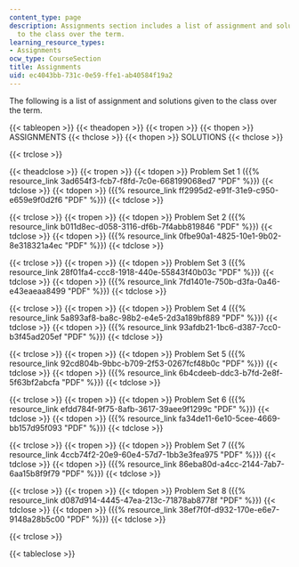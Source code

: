 ```yaml
---
content_type: page
description: Assignments section includes a list of assignment and solutions given
  to the class over the term.
learning_resource_types:
- Assignments
ocw_type: CourseSection
title: Assignments
uid: ec4043bb-731c-0e59-ffe1-ab40584f19a2
---
```


The following is a list of assignment and solutions given to the class over the term.

{{< tableopen >}}
{{< theadopen >}}
{{< tropen >}}
{{< thopen >}}
ASSIGNMENTS
{{< thclose >}}
{{< thopen >}}
SOLUTIONS
{{< thclose >}}

{{< trclose >}}

{{< theadclose >}}
{{< tropen >}}
{{< tdopen >}}
Problem Set 1 ({{% resource_link 3ad654f3-fcb7-f8fd-7c0e-668199068ed7 "PDF" %}})
{{< tdclose >}}
{{< tdopen >}}
({{% resource_link ff2995d2-e91f-31e9-c950-e659e9f0d2f6 "PDF" %}})
{{< tdclose >}}

{{< trclose >}}
{{< tropen >}}
{{< tdopen >}}
Problem Set 2 ({{% resource_link b011d8ec-d058-3116-df6b-7f4abb819846 "PDF" %}})
{{< tdclose >}}
{{< tdopen >}}
({{% resource_link 0fbe90a1-4825-10e1-9b02-8e318321a4ec "PDF" %}})
{{< tdclose >}}

{{< trclose >}}
{{< tropen >}}
{{< tdopen >}}
Problem Set 3 ({{% resource_link 28f01fa4-ccc8-1918-440e-55843f40b03c "PDF" %}})
{{< tdclose >}}
{{< tdopen >}}
({{% resource_link 7fd1401e-750b-d3fa-0a46-e43eaeaa8499 "PDF" %}})
{{< tdclose >}}

{{< trclose >}}
{{< tropen >}}
{{< tdopen >}}
Problem Set 4 ({{% resource_link 5a893af8-ba8c-98b2-e4e5-2d3a189bf889 "PDF" %}})
{{< tdclose >}}
{{< tdopen >}}
({{% resource_link 93afdb21-1bc6-d387-7cc0-b3f45ad205ef "PDF" %}})
{{< tdclose >}}

{{< trclose >}}
{{< tropen >}}
{{< tdopen >}}
Problem Set 5 ({{% resource_link 92cd804b-9bbc-b709-2f53-0267fcf48b0c "PDF" %}})
{{< tdclose >}}
{{< tdopen >}}
({{% resource_link 6b4cdeeb-ddc3-b7fd-2e8f-5f63bf2abcfa "PDF" %}})
{{< tdclose >}}

{{< trclose >}}
{{< tropen >}}
{{< tdopen >}}
Problem Set 6 ({{% resource_link efdd784f-9f75-8afb-3617-39aee9f1299c "PDF" %}})
{{< tdclose >}}
{{< tdopen >}}
({{% resource_link fa34de11-6e10-5cee-4669-bb157d95f093 "PDF" %}})
{{< tdclose >}}

{{< trclose >}}
{{< tropen >}}
{{< tdopen >}}
Problem Set 7 ({{% resource_link 4ccb74f2-20e9-60e4-57d7-1bb3e3fea975 "PDF" %}})
{{< tdclose >}}
{{< tdopen >}}
({{% resource_link 86eba80d-a4cc-2144-7ab7-6aa15b8f9f79 "PDF" %}})
{{< tdclose >}}

{{< trclose >}}
{{< tropen >}}
{{< tdopen >}}
Problem Set 8 ({{% resource_link d087d914-4445-47ea-213c-71878ab8778f "PDF" %}})
{{< tdclose >}}
{{< tdopen >}}
({{% resource_link 38ef7f0f-d932-170e-e6e7-9148a28b5c00 "PDF" %}})
{{< tdclose >}}

{{< trclose >}}

{{< tableclose >}}